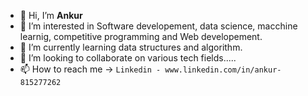- 👋 Hi, I’m **Ankur**
- 👀 I’m interested in Software developement, data science, macchine learnig, competitive programming and Web developement.
- 🌱 I’m currently learning data structures and algorithm.
- 💞️ I’m looking to collaborate on various tech fields.....
- 📫 How to reach me -> `Linkedin - www.linkedin.com/in/ankur-815277262`


<!---
Ar7109/Ar7109 is a ✨ special ✨ repository because its `README.md` (this file) appears on your GitHub profile.
You can click the Preview link to take a look at your changes.
--->
